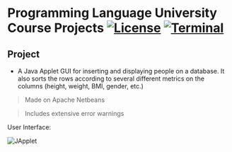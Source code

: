 # Programming Language University Course Projects [![License](https://img.shields.io/badge/License-Apache%202.0-blue.svg)](https://opensource.org/licenses/Apache-2.0) [![Terminal](https://badgen.net/badge/icon/terminal?icon=terminal&label)](https://www.microsoft.com/en-us/windows)

## Project

- A Java Applet GUI for inserting and displaying people on a database. It also sorts the rows according to several different metrics on the columns (height, weight, BMI, gender, etc.)

> Made on Apache Netbeans

> Includes extensive error warnings

User Interface:

![JApplet](https://github.com/renanbaqui/lp/blob/main/P8n/GUI.JPG)
